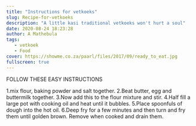 ```yaml
---
title: "Instructions for vetkoeks"
slug: Recipe-for-vetkoeks
description: "A little kasi traditional vetkoeks won't hurt a soul"
date: 2020-08-24 18:23:28
author: A Mathebula
tags:
   - vetkoek
   - Food
cover: https://showme.co.za/paarl/files/2017/09/ready_to_eat.jpg
fullscreen: true
---
```

 FOLLOW THESE EASY INSTRUCTIONS
 
1.mix flour, baking powder and salt together.
2.Beat butter, egg and buttermilk together.
3.Now add this to the flour mixture and stir.
4.Half fill a large pot with cooking oil and heat until it bubbles.
5.Place spoonfuls of dough into the hot oil.
6.Deep fry for a few minutes and then turn and fry them until golden brown. Remove when cooked and drain them.
